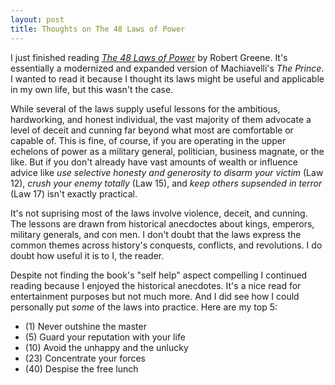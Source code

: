 ```yaml
---
layout: post
title: Thoughts on The 48 Laws of Power
---
```


I just finished reading [_The 48 Laws of Power_](https://amzn.to/3etuZzi) by Robert Greene. It's essentially
a modernized and expanded version of Machiavelli's _The Prince_. I wanted to
read it because I thought its laws might be useful and applicable in my own
life, but this wasn't the case.

While several of the laws supply useful lessons for the ambitious,
hardworking, and honest individual, the vast majority of them advocate a level
of deceit and cunning far beyond what most are comfortable or capable of.
This is fine, of course, if you are operating in the upper echelons of power as
a military general, politician, business magnate, or the like. But if you don't
already have vast amounts of wealth or influence advice like _use selective
honesty and generosity to disarm your victim_ (Law 12), _crush your enemy
totally_ (Law 15), and _keep others supsended in terror_ (Law 17) isn't exactly practical.

It's not suprising most of the laws involve violence, deceit, and cunning.
The lessons are drawn from historical anecdoctes about kings, emperors,
military generals, and con men. I don't doubt that the laws express the common themes
across history's conquests, conflicts, and revolutions. I do doubt how useful it
is to I, the reader.

Despite not finding the book's "self help" aspect compelling I continued reading
because I enjoyed the historical anecdotes. It's a nice read for entertainment
purposes but not much more. And I did see how I could personally put _some_ of the laws into
practice. Here are my top 5:

- (1) Never outshine the master
- (5) Guard your reputation with your life
- (10) Avoid the unhappy and the unlucky
- (23) Concentrate your forces
- (40) Despise the free lunch
